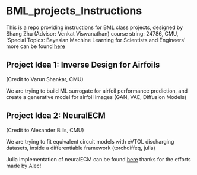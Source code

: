 # BML_projects_Instructions

This is a repo providing instructions for BML class projects, designed by Shang Zhu (Advisor: Venkat Viswanathan)
course string: 24786, CMU, 'Special Topics: Bayesian Machine Learning for Scientists and Engineers'
more can be found [here](https://www.meche.engineering.cmu.edu/education/courses/24-786.html)

## Project Idea 1: Inverse Design for Airfoils 
(Credit to Varun Shankar, CMU)

We are trying to build ML surrogate for airfoil performance prediction, and create a generative model for airfoil images (GAN, VAE, Diffusion Models)

## Project Idea 2: NeuralECM 
(Credit to Alexander Bills, CMU)

We are trying to fit equivalent circuit models with eVTOL discharging datasets, inside a differentiable framework (torchdiffeq, julia)

Julia implementation of neuralECM can be found [here](https://github.com/abillscmu/NeuralECM.jl) thanks for the efforts made by Alec!
